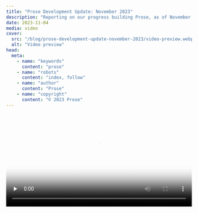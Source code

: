```yaml
---
title: "Prose Development Update: November 2023"
description: "Reporting on our progress building Prose, as of November 2023"
date: 2023-11-04
media: video
cover:
  src: "/blog/prose-development-update-november-2023/video-preview.webp"
  alt: "Video preview"
head:
  meta:
    - name: "keywords"
      content: "prose"
    - name: "robots"
      content: "index, follow"
    - name: "author"
      content: "Prose"
    - name: "copyright"
      content: "© 2023 Prose"
---
```


<video controls poster="/blog/prose-development-update-november-2023/video-preview.webp" preload="none" style="width: 100%;">
  <source src="https://files.prose.org/public/videos/blog/prose-development-update-november-2023/development-update-vp9.webm" type="video/webm; codecs=vp9,opus">
  <source src="https://files.prose.org/public/videos/blog/prose-development-update-november-2023/development-update-hvc1.mp4" type="video/mp4; codecs=hvc1">
  <a href="https://files.prose.org/public/videos/blog/prose-development-update-november-2023/development-update-vp9.webm">Play video</a>
</video>
